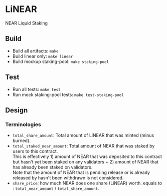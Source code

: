 # LiNEAR
NEAR Liquid Staking

## Build
- Build all artifacts: `make`
- Build linear only: `make linear`
- Build mockup staking-pool: `make staking-pool`

## Test
- Run all tests: `make test`
- Run mock staking-pool tests: `make test-staking-pool`

## Design

### Terminologies
- `total_share_amount`: Total amount of LiNEAR that was minted (minus burned).
- `total_staked_near_amount`: Total amount of NEAR that was staked by users to this contract.     
  This is effectively 1) amount of NEAR that was deposited to this contract but hasn't yet been staked on any validators + 2) amount of NEAR that has already been staked on validators.    
  Note that the amount of NEAR that is pending release or is already released by hasn't been withdrawn is not considered.
- `share_price`: how much NEAR does one share (LiNEAR) worth. equals to : `total_near_amount` / `total_share_amount`.
